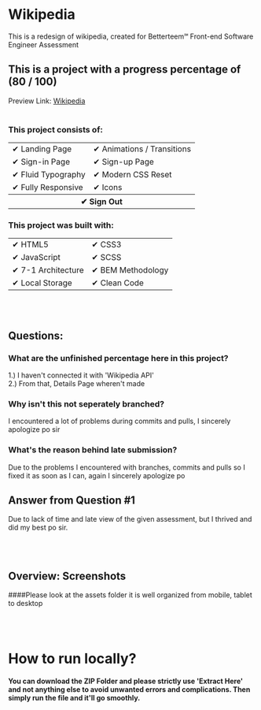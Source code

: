 # Wikipedia

This is a redesign of wikipedia, created for Betterteem℠ Front-end Software Engineer Assessment
## This is a project with a progress percentage of (80 / 100)
Preview Link: [Wikipedia](https://wkpd.netlify.app/)
<br>
<br>
### This project consists of:

<table style="width: 100%; border: 0">
  <tr>
    <td>✔ Landing Page</td>
    <td>✔ Animations / Transitions</td>
  </tr>
  <tr>
    <td>✔ Sign-in Page</td>
    <td>✔ Sign-up Page</td>
  </tr>
  <tr>
    <td>✔ Fluid Typography</td>
    <td>✔ Modern CSS Reset</td>
  </tr>
  <tr>
    <td>✔ Fully Responsive</td>
    <td>✔ Icons</td>
  </tr>
  <th colspan="2">✔ Sign Out</th>
</table>

### This project was built with:

<table>
 <tr>
    <td>✔ HTML5</td>
    <td>✔ CSS3</td>
 </tr>
 <tr>
    <td>✔ JavaScript</td>
    <td>✔ SCSS</td>
 </tr>
 <tr>
    <td>✔ 7-1 Architecture</td>
    <td>✔ BEM Methodology</td>
 </tr>
 <tr>
    <td>✔ Local Storage</td>
    <td>✔ Clean Code</td>
 </tr>
</table>
<br>
<br>

## Questions:

### What are the unfinished percentage here in this project?
1.) I haven't connected it with 'Wikipedia API'<br>
2.) From that, Details Page wheren't made
<br>
### Why isn't this not seperately branched?
I encountered a lot of problems during commits and pulls, I sincerely apologize po sir
<br>
### What's the reason behind late submission?
Due to the problems I encountered with branches, commits and pulls so I fixed it as soon as I can, again I sincerely apologize po
<br>

## Answer from Question #1
Due to lack of time and late view of the given assessment, but I thrived and did my best po sir.

<br>
<br>

## Overview: Screenshots
####Please look at the assets folder it is well organized from mobile, tablet to desktop

<br>
<br>

# How to run locally?<br>

#### You can download the ZIP Folder and please strictly use 'Extract Here' and not anything else to avoid unwanted errors and complications. Then simply run the file and it'll go smoothly.







